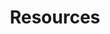 ---
title: "Resources"
pdf_guide:
  title: "DOWNLOAD OUR FREE GUIDE"
  description: "Thinking about how a 4 day week might work for your business, but no idea where to start? We’ve got you covered with our guide to getting “4 day week ready”. If you haven’t already, sign up to our mailing list below to download our free guide with everything you need to know before getting started with a trial of the 4 day week!"
  file: "/files/Sussex_4DW_Guide.pdf"
  button_text: "DOWNLOAD YOUR FREE GUIDE"
  bottom_text: "We highly recommend these resources for learning more about how organisations around the world have implemented a 4 day week, and transformed wellbeing and workplace performance. Of course, you are also very welcome to ask us any questions!"

partners:
  - name: "4 Day Week Global Foundation"
    logo: "/img/company_logos/4dayweekglobal.png"
    text: "advises organisations around the world on adopting a 4 day week."
    website: "https://www.4dayweek.com/"
    redirect_text: "Take a look at their Advice for employers White Paper"
    extra_link: ""
  - name: "4 Day Week Foundation UK"
    logo: "/img/company_logos/4dayweekfoundation.png"
    text: "has lots of helpful advice:"
    website: "https://www.4dayweek.co.uk/"
    redirect_text: "see in particular their FAQs"
    extra_link: "https://www.4dayweek.co.uk/faqs"
---